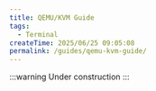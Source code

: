 ```yaml
---
title: QEMU/KVM Guide
tags:
  - Terminal
createTime: 2025/06/25 09:05:08
permalink: /guides/qemu-kvm-guide/
---
```


:::warning Under construction
:::
